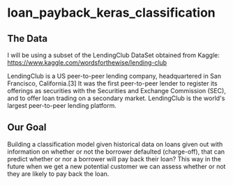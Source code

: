 # loan_payback_keras_classification

## The Data

I will be using a subset of the LendingClub DataSet obtained from Kaggle: https://www.kaggle.com/wordsforthewise/lending-club

LendingClub is a US peer-to-peer lending company, headquartered in San Francisco, California.[3] It was the first peer-to-peer lender to register its offerings as securities with the Securities and Exchange Commission (SEC), and to offer loan trading on a secondary market. LendingClub is the world's largest peer-to-peer lending platform.

## Our Goal

Building a classification model given historical data on loans given out with information on whether or not the borrower defaulted (charge-off), that can predict whether or nor a borrower will pay back their loan? This way in the future when we get a new potential customer we can assess whether or not they are likely to pay back the loan.
